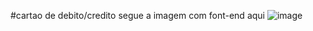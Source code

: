 #cartao de debito/credito
segue a imagem com font-end aqui
![image](https://github.com/rogiuntini10/cartao/assets/79288474/bcf9c1e2-d855-46fa-af4b-cb6b3dbfbeb1)
